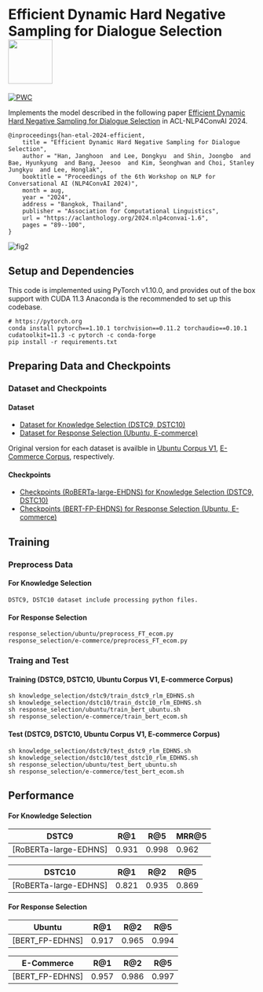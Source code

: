 Efficient Dynamic Hard Negative Sampling for Dialogue Selection <img src="https://pytorch.org/assets/images/logo-dark.svg" width = "90" align=center />
====================================
[![PWC](https://img.shields.io/endpoint.svg?url=https://paperswithcode.com/badge/fine-grained-post-training-for-improving/conversational-response-selection-on-ubuntu-1)](https://paperswithcode.com/sota/conversational-response-selection-on-ubuntu-1?p=fine-grained-post-training-for-improving)


Implements the model described in the following paper [Efficient Dynamic Hard Negative Sampling for Dialogue Selection](https://aclanthology.org/2024.nlp4convai-1.6/) in ACL-NLP4ConvAI 2024.

```
@inproceedings{han-etal-2024-efficient,
    title = "Efficient Dynamic Hard Negative Sampling for Dialogue Selection",
    author = "Han, Janghoon  and Lee, Dongkyu  and Shin, Joongbo  and Bae, Hyunkyung  and Bang, Jeesoo  and Kim, Seonghwan and Choi, Stanley Jungkyu  and Lee, Honglak",
    booktitle = "Proceedings of the 6th Workshop on NLP for Conversational AI (NLP4ConvAI 2024)",
    month = aug,
    year = "2024",
    address = "Bangkok, Thailand",
    publisher = "Association for Computational Linguistics",
    url = "https://aclanthology.org/2024.nlp4convai-1.6",
    pages = "89--100",
}
```
![fig2](https://github.com/user-attachments/assets/6d5274f3-51ba-4ce6-a8ed-285947d3edb1)

Setup and Dependencies
----------------------

This code is implemented using PyTorch v1.10.0, and provides out of the box support with CUDA 11.3
Anaconda is the recommended to set up this codebase.
```
# https://pytorch.org
conda install pytorch==1.10.1 torchvision==0.11.2 torchaudio==0.10.1 cudatoolkit=11.3 -c pytorch -c conda-forge
pip install -r requirements.txt
```


Preparing Data and Checkpoints
-------------

### Dataset and Checkpoints

#### Dataset
- [Dataset for Knowledge Selection (DSTC9, DSTC10)][1]
- [Dataset for Response Selection (Ubuntu, E-commerce)][2]

Original version for each dataset is availble in [Ubuntu Corpus V1][3], [E-Commerce Corpus][4], respectively.

#### Checkpoints
- [Checkpoints (RoBERTa-large-EHDNS) for Knowledge Selection (DSTC9, DSTC10)][5]
- [Checkpoints (BERT-FP-EHDNS) for Response Selection (Ubuntu, E-commerce)][6]


Training
--------

### Preprocess Data
#### For Knowledge Selection
```
DSTC9, DSTC10 dataset include processing python files.
```
#### For Response Selection
```
response_selection/ubuntu/preprocess_FT_ecom.py
response_selection/e-commerce/preprocess_FT_ecom.py
```


### Traing and Test
#### Training (DSTC9, DSTC10, Ubuntu Corpus V1, E-commerce Corpus)
```shell
sh knowledge_selection/dstc9/train_dstc9_rlm_EDHNS.sh
sh knowledge_selection/dstc10/train_dstc10_rlm_EDHNS.sh
sh response_selection/ubuntu/train_bert_ubuntu.sh
sh response_selection/e-commerce/train_bert_ecom.sh
```

#### Test (DSTC9, DSTC10, Ubuntu Corpus V1, E-commerce Corpus)
```shell
sh knowledge_selection/dstc9/test_dstc9_rlm_EDHNS.sh
sh knowledge_selection/dstc10/test_dstc10_rlm_EDHNS.sh
sh response_selection/ubuntu/test_bert_ubuntu.sh
sh response_selection/e-commerce/test_bert_ecom.sh
```

Performance
----------
#### For Knowledge Selection

|DSTC9           | R@1   | R@5   | MRR@5   |
| -------------- | ----- | ----- | ----- |
| [RoBERTa-large-EDHNS] | 0.931 | 0.998 | 0.962 |

| DSTC10         | R@1   | R@2   | R@5   |
| -------------- | ----- | ----- | ----- |
| [RoBERTa-large-EDHNS] | 0.821 | 0.935 | 0.869 |


#### For Response Selection
| Ubuntu         | R@1   | R@2   | R@5   |
| -------------- | ----- | ----- | ----- |
| [BERT_FP-EDHNS] | 0.917 | 0.965 | 0.994 |

| E-Commerce     | R@1   | R@2   | R@5   |
| -------------- | ----- | ----- | ----- |
| [BERT_FP-EDHNS] | 0.957 | 0.986 | 0.997 |


[1]: https://drive.google.com/drive/folders/1MNDskgwOo_OoUhK6rzf6Wrr26AdC7FUp?usp=sharing
[2]: https://drive.google.com/drive/folders/1wwZKskb5zq6538-iXcKUOPTbI8nIGH46?usp=sharing
[3]: https://www.dropbox.com/s/2fdn26rj6h9bpvl/ubuntu_data.zip
[4]: https://github.com/cooelf/DeepUtteranceAggregation
[5]: https://www.dropbox.com/s/2fdn26rj6h9bpvl/ubuntu_data.zip
[6]: https://github.com/cooelf/DeepUtteranceAggregation
